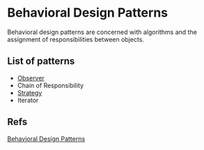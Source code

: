 # **Behavioral Design Patterns**

Behavioral design patterns are concerned with algorithms and the assignment of responsibilities between objects.

## List of patterns
- [Observer](./patterns/observer-pattern.md) <br/>
- Chain of Responsibility <br/>
- [Strategy](./patterns/strategy-pattern.md) <br/>
- Iterator <br/>

## Refs
[Behavioral Design Patterns](https://refactoring.guru/design-patterns/behavioral-patterns)
